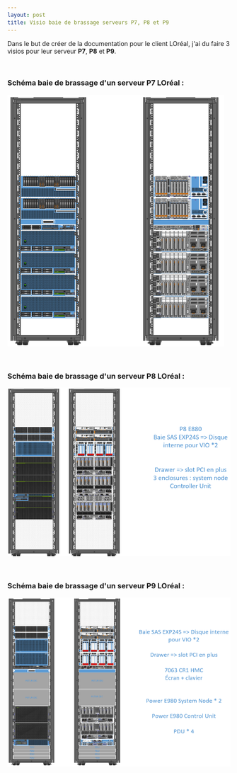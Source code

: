 ```yaml
---
layout: post
title: Visio baie de brassage serveurs P7, P8 et P9
---
```


Dans le but de créer de la documentation pour le client LOréal, j'ai du faire 3 visios pour leur serveur __P7__, __P8__ et __P9__.

&nbsp;

### __Schéma baie de brassage d'un serveur P7 LOréal :__

![image_1](https://github.com/t-benedet/blog/blob/gh-pages/pictures/Baies/p7.png)

&nbsp;

### __Schéma baie de brassage d'un serveur P8 LOréal :__

![image_2](https://github.com/t-benedet/blog/blob/gh-pages/pictures/Baies/p8.png)

&nbsp;

### __Schéma baie de brassage d'un serveur P9 LOréal :__

![image_3](https://github.com/t-benedet/blog/blob/gh-pages/pictures/Baies/p9.png)
